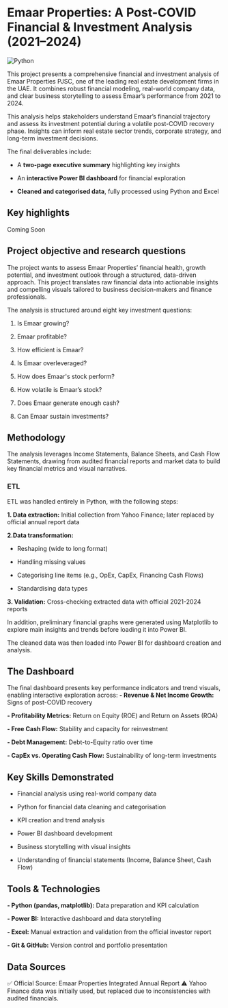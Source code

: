 # Emaar Properties: A Post-COVID Financial & Investment Analysis (2021–2024)
![Python](https://img.shields.io/badge/Python-3.9-blue)

This project presents a comprehensive financial and investment analysis of Emaar Properties PJSC, one of the leading real estate development firms in the UAE. It combines robust financial modeling, real-world company data, and clear business storytelling to assess Emaar’s performance from 2021 to 2024.

This analysis helps stakeholders understand Emaar’s financial trajectory and assess its investment potential during a volatile post-COVID recovery phase. Insights can inform real estate sector trends, corporate strategy, and long-term investment decisions.

The final deliverables include:

- A **two-page executive summary** highlighting key insights

- An **interactive Power BI dashboard** for financial exploration

- **Cleaned and categorised data**, fully processed using Python and Excel


## Key highlights

Coming Soon


## Project objective and research questions

The project wants to assess Emaar Properties’ financial health, growth potential, and investment outlook through a structured, data-driven approach. This project translates raw financial data into actionable insights and compelling visuals tailored to business decision-makers and finance professionals.

The analysis is structured around eight key investment questions:
1. Is Emaar growing?

2.  Emaar profitable?

3. How efficient is Emaar?

4. Is Emaar overleveraged?

5. How does Emaar's stock perform?

6. How volatile is Emaar’s stock?

7. Does Emaar generate enough cash?

8. Can Emaar sustain investments?

## Methodology
The analysis leverages Income Statements, Balance Sheets, and Cash Flow Statements, drawing from audited financial reports and market data to build key financial metrics and visual narratives.

### ETL
ETL was handled entirely in Python, with the following steps:

**1. Data extraction:** Initial collection from Yahoo Finance; later replaced by official annual report data

**2.Data transformation:**
- Reshaping (wide to long format)

- Handling missing values

- Categorising line items (e.g., OpEx, CapEx, Financing Cash Flows)

- Standardising data types

**3. Validation:** Cross-checking extracted data with official 2021-2024 reports

In addition, preliminary financial graphs were generated using Matplotlib to explore main insights and trends before loading it into Power BI.

The cleaned data was then loaded into Power BI for dashboard creation and analysis.


## The Dashboard
The final dashboard presents key performance indicators and trend visuals, enabling interactive exploration across:
**- Revenue & Net Income Growth:** Signs of post-COVID recovery

**- Profitability Metrics:** Return on Equity (ROE) and Return on Assets (ROA)

**- Free Cash Flow:** Stability and capacity for reinvestment

**- Debt Management:** Debt-to-Equity ratio over time

**- CapEx vs. Operating Cash Flow:** Sustainability of long-term investments


##  Key Skills Demonstrated
- Financial analysis using real-world company data

- Python for financial data cleaning and categorisation

- KPI creation and trend analysis

- Power BI dashboard development

- Business storytelling with visual insights

- Understanding of financial statements (Income, Balance Sheet, Cash Flow)


## Tools & Technologies
**- Python (pandas, matplotlib):** Data preparation and KPI calculation

**- Power BI:** Interactive dashboard and data storytelling

**- Excel:** Manual extraction and validation from the official investor report

**- Git & GitHub:** Version control and portfolio presentation


##  Data Sources
✅ Official Source: Emaar Properties Integrated Annual Report
⚠️ Yahoo Finance data was initially used, but replaced due to inconsistencies with audited financials.
